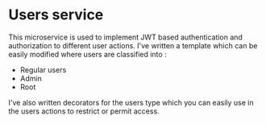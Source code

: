 # Users service

This microservice is used to implement JWT based authentication and authorization to different user actions. 
I've written a template which can be easily modified where users are classified into :
- Regular users
- Admin
- Root

I've also written decorators for the users type which you can easily use in the users actions to restrict or permit access.
